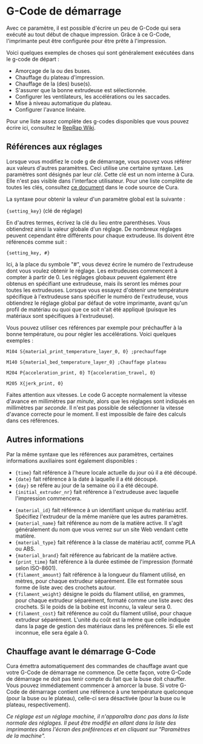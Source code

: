G-Code de démarrage
====
Avec ce paramètre, il est possible d'écrire un peu de G-Code qui sera exécuté au tout début de chaque impression. Grâce à ce G-Code, l'imprimante peut être configurée pour être prête à l'impression.

Voici quelques exemples de choses qui sont généralement exécutées dans le g-code de départ :
* Amorçage de la ou des buses.
* Chauffage du plateau d'impression.
* Chauffage de la (des) buse(s).
* S'assurer que la bonne extrudeuse est sélectionnée.
* Configurer les ventilateurs, les accélérations ou les saccades.
* Mise à niveau automatique du plateau.
* Configurer l'avance linéaire.

Pour une liste assez complète des g-codes disponibles que vous pouvez écrire ici, consultez le [RepRap Wiki](https://reprap.org/wiki/G-code).

Références aux réglages
----
Lorsque vous modifiez le code g de démarrage, vous pouvez vous référer aux valeurs d'autres paramètres. Ceci utilise une certaine syntaxe. Les paramètres sont désignés par leur *clé*. Cette clé est un nom interne à Cura. Elle n'est pas visible dans l'interface utilisateur. Pour une liste complète de toutes les clés, consultez [ce document](https://github.com/Ultimaker/Cura/blob/master/resources/definitions/fdmprinter.def.json) dans le code source de Cura.

La syntaxe pour obtenir la valeur d'un paramètre global est la suivante :

`{setting_key}` (clé de réglage)

En d'autres termes, écrivez la clé du lieu entre parenthèses. Vous obtiendrez ainsi la valeur globale d'un réglage. De nombreux réglages peuvent cependant être différents pour chaque extrudeuse. Ils doivent être référencés comme suit :

`{setting_key, #}`

Ici, à la place du symbole "#", vous devez écrire le numéro de l'extrudeuse dont vous voulez obtenir le réglage. Les extrudeuses commencent à compter à partir de 0. Les réglages globaux peuvent également être obtenus en spécifiant une extrudeuse, mais ils seront les mêmes pour toutes les extrudeuses. Lorsque vous essayez d'obtenir une température spécifique à l'extrudeuse sans spécifier le numéro de l'extrudeuse, vous obtiendrez le réglage global par défaut de votre imprimante, avant qu'un profil de matériau ou quoi que ce soit n'ait été appliqué (puisque les matériaux sont spécifiques à l'extrudeuse).

Vous pouvez utiliser ces références par exemple pour préchauffer à la bonne température, ou pour régler les accélérations. Voici quelques exemples :

`M104 S{material_print_temperature_layer_0, 0} ;prechauffage`

`M140 S{material_bed_temperature_layer_0} ;Chauffage plateau`

`M204 P{acceleration_print, 0} T{acceleration_travel, 0}`

`M205 X{jerk_print, 0}`

Faites attention aux vitesses. Le code G accepte normalement la vitesse d'avance en millimètres par *minute*, alors que les réglages sont indiqués en millimètres par *seconde*. Il n'est pas possible de sélectionner la vitesse d'avance correcte pour le moment. Il est impossible de faire des calculs dans ces références.

Autres informations
----
Par la même syntaxe que les références aux paramètres, certaines informations auxiliaires sont également disponibles :

* `{time}` fait référence à l'heure locale actuelle du jour où il a été découpé.
* `{date}` fait référence à la date à laquelle il a été découpé.
* `{day}` se réfère au jour de la semaine où il a été découpé.
* `{initial_extruder_nr}` fait référence à l'extrudeuse avec laquelle l'impression commencera.
<!--if cura_version>=4.12-->
* `{material_id}` fait référence à un identifiant unique du matériau actif. Spécifiez l'extrudeur de la même manière que les autres paramètres.
* `{material_name}` fait référence au nom de la matière active. Il s'agit généralement du nom que vous verrez sur un site Web vendant cette matière.
* `{material_type}` fait référence à la classe de matériau actif, comme PLA ou ABS.
* `{material_brand}` fait référence au fabricant de la matière active.
* `{print_time}` fait référence à la durée estimée de l'impression (formaté selon ISO-8601).
* `{filament_amount}` fait référence à la longueur du filament utilisé, en mètres, pour chaque extrudeur séparément. Elle est formatée sous forme de liste avec des crochets autour.
* `{filament_weight}` désigne le poids du filament utilisé, en grammes, pour chaque extrudeur séparément, formaté comme une liste avec des crochets. Si le poids de la bobine est inconnu, la valeur sera 0.
* `{filament_cost}` fait référence au coût du filament utilisé, pour chaque extrudeur séparément. L'unité du coût est la même que celle indiquée dans la page de gestion des matériaux dans les préférences. Si elle est inconnue, elle sera égale à 0.
<!--endif-->

Chauffage avant le démarrage G-Code
----
Cura émettra automatiquement des commandes de chauffage avant que votre G-Code de démarrage ne commence. De cette façon, votre G-Code de démarrage ne doit pas tenir compte du fait que la buse doit chauffer. Vous pouvez immédiatement commencer à amorcer la buse. Si votre  G-Code de démarrage contient une référence à une température quelconque (pour la buse ou le plateau), celle-ci sera désactivée (pour la buse ou le plateau, respectivement).

*Ce réglage est un réglage machine, il n'apparaîtra donc pas dans la liste normale des réglages. Il peut être modifié en allant dans la liste des imprimantes dans l'écran des préférences et en cliquant sur "Paramètres de la machine".*

